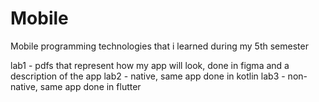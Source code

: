# Mobile
Mobile programming technologies that i learned during my 5th semester

lab1 - pdfs that represent how my app will look, done in  figma and a description of the app
lab2 - native, same app done in kotlin
lab3 - non-native, same app done in flutter
